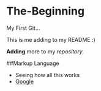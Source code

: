 The-Beginning
=============

My First Git...

This is me adding to my README :)


**Adding** more to my _repository_.  

##Markup Language
* Seeing how all this works
* [Google](www.google.com)
